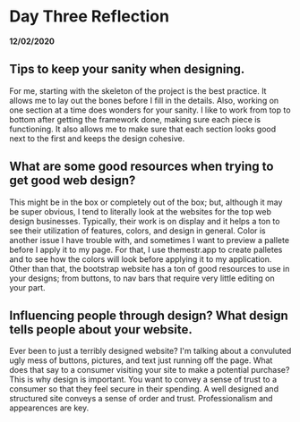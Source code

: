 # Day Three Reflection
__12/02/2020__

## Tips to keep your sanity when designing.

For me, starting with the skeleton of the project is the best practice. It allows me to lay out the bones before I fill in the details. Also, working on one section at a time does wonders for your sanity. I like to work from top to bottom after getting the framework done, making sure each piece is functioning. It also allows me to make sure that each section looks good next to the first and keeps the design cohesive.
## What are some good resources when trying to get good web design?

This might be in the box or completely out of the box; but, although it may be super obvious, I tend to literally look at the websites for the top web design businesses. Typically, their work is on display and it helps a ton to see their utilization of features, colors, and design in general. Color is another issue I have trouble with, and sometimes I want to preview a pallete before I apply it to my page. For that, I use themestr.app to create palletes and to see how the colors will look before applying it to my application. Other than that, the bootstrap website has a ton of good resources to use in your designs; from buttons, to nav bars that require very little editing on your part.

## Influencing people through design? What design tells people about your website.

Ever been to just a terribly designed website? I'm talking about a convuluted ugly mess of buttons, pictures, and text just running off the page. What does that say to a consumer visiting your site to make a potential purchase? This is why design is important. You want to convey a sense of trust to a consumer so that they feel secure in their spending. A well designed and structured site conveys a sense of order and trust. Professionalism and appearences are key.
